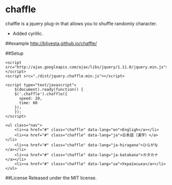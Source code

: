 chaffle
==================
chaffle is a jquery plug-in that allows you to shuffle randomly character.
- Added cyrillic.

##example
http://blivesta.github.io/chaffle/

##Setup
```
<script src="http://ajax.googleapis.com/ajax/libs/jquery/1.11.0/jquery.min.js"></script>
<script src="./dist/jquery.chaffle.min.js"></script>

<script type="text/javascript">
	$(document).ready(function() {
  	$('.chaffle').chaffle({
      speed: 20,
      time: 60
  	});
	});		
</script>

<ul class="nav">
	<li><a href="#" class="chaffle" data-lang="en">Engligh</a></li>
	<li><a href="#" class="chaffle" data-lang="ja">日本語（漢字）</a></li>
	<li><a href="#" class="chaffle" data-lang="ja-hiragana">ひらがな</a></li>
	<li><a href="#" class="chaffle" data-lang="ja-katakana">カタカナ</a></li>
	<li><a href="#" class="chaffle" data-lang="ua">Українська</a></li>
</ul>
```

##License
Released under the MIT license.